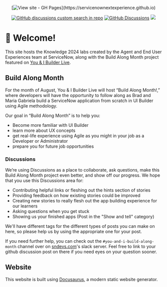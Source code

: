 <div align="center">



[![View site - GH Pages](https://img.shields.io/badge/View_site-sn.works/NEWorkshops-032D42?)](https://servicenownextexperience.github.io)

[![GitHub discussions custom search in repo](https://img.shields.io/github/discussions-search/ServiceNowNextExperience/ServiceNowNextExperience.github.io?query=category%3A%22Show%20and%20tell%22%20&label=Show%20and%20tell&color=FFDE1D)](https://github.com/ServiceNowNextExperience/ServiceNowNextExperience.github.io/discussions/categories/show-and-tell) [![GitHub Discussions](https://img.shields.io/github/discussions/ServiceNowNextExperience/ServiceNowNextExperience.github.io?color=24C2CE)](https://github.com/ServiceNowNextExperience/ServiceNowNextExperience.github.io/discussions) <a href="https://invite.sndevs.com"><img src="https://img.shields.io/badge/community-sndevs-630330?"></a> 
</div>

# 👋 Welcome!

This site hosts the Knowledge 2024 labs created by the Agent and End User Experiences team at ServiceNow, along with the Build Along Month project featured on [You & I Builder Live](https://www.youtube.com/playlist?list=PL3rNcyAiDYK2Bgzj4mRdtfxMpGkI5KXBJ).


## Build Along Month

For the month of August, You & I Builder Live will host “Build Along Month!,” where developers will have the opportunity to follow along as Brad and Maria Gabriela build a ServiceNow application from scratch in UI Builder using  Agile methodology. 

 

Our goal in “Build Along Month” is to help you: 

- Become more familiar with UI Builder 
- learn more about UX concepts 
- get real-life experience using Agile as you might in your job as a Developer or Administrator 
- prepare you for future job opportunities 


### Discussions
  We’re using Discussions as a place to collaborate, ask questions, make this Build Along Month project even better, and show off our progress. We hope that you use this Discussions area for:
  * Contributing helpful links or fleshing out the hints section of stories
  * Providing feedback on how existing stories could be improved
  * Creating new stories to really flesh out the app building experience for our learners
  * Asking questions when you get stuck
  * Showing us your finished apps (Post in the "Show and tell" category)

We'll have different tags for the different types of posts you can make on here, so please help us by using the appropriate one for your post. 

If you need further help, you can check out the `#you-and-i-build-along-month` channel over on [sndevs.com](https://sndevs.com)'s slack server.  Feel free to link to your github discussion post on there if you need eyes on your question sooner.


## Website

This website is built using [Docusaurus](https://docusaurus.io/), a modern static website generator.

